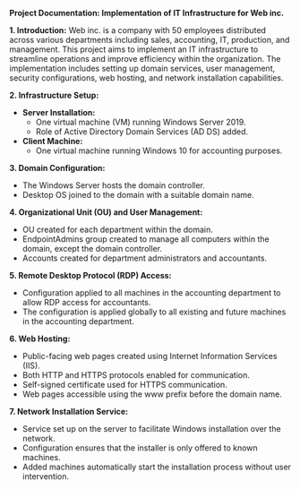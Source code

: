 **Project Documentation: Implementation of IT Infrastructure for Web inc.**

**1. Introduction:**
   Web inc. is a company with 50 employees distributed across various departments including sales, accounting, IT, production, and management. This project aims to implement an IT infrastructure to streamline operations and improve efficiency within the organization. The implementation includes setting up domain services, user management, security configurations, web hosting, and network installation capabilities.

**2. Infrastructure Setup:**
   - **Server Installation:** 
     - One virtual machine (VM) running Windows Server 2019.
     - Role of Active Directory Domain Services (AD DS) added.
   - **Client Machine:**
     - One virtual machine running Windows 10 for accounting purposes.

**3. Domain Configuration:**
   - The Windows Server hosts the domain controller.
   - Desktop OS joined to the domain with a suitable domain name.

**4. Organizational Unit (OU) and User Management:**
   - OU created for each department within the domain.
   - EndpointAdmins group created to manage all computers within the domain, except the domain controller.
   - Accounts created for department administrators and accountants.

**5. Remote Desktop Protocol (RDP) Access:**
   - Configuration applied to all machines in the accounting department to allow RDP access for accountants.
   - The configuration is applied globally to all existing and future machines in the accounting department.

**6. Web Hosting:**
   - Public-facing web pages created using Internet Information Services (IIS).
   - Both HTTP and HTTPS protocols enabled for communication.
   - Self-signed certificate used for HTTPS communication.
   - Web pages accessible using the www prefix before the domain name.

**7. Network Installation Service:**
   - Service set up on the server to facilitate Windows installation over the network.
   - Configuration ensures that the installer is only offered to known machines.
   - Added machines automatically start the installation process without user intervention.
